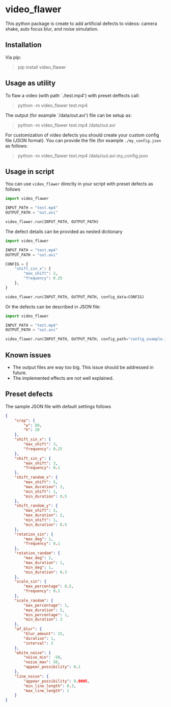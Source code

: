 # video_flawer

This python package is create to add artificial defects to videos: camera shake, auto focus blur, and noise simulation.

## Installation

Via pip:

> pip install video_flawer

## Usage as utility

To flaw a video (with path `./test.mp4') with preset deffects call:

> python -m video_flawer test.mp4

The output (for example `/data/out.avi') file can be setup as:

> python -m video_flawer test.mp4 /data/out.avi

For customization of video defects you should create your custom config file (JSON format). You can provide the file (for example `./my_config.json` as follows:

> python -m video_flawer text.mp4 /data/out.avi my_config.json


## Usage in script

You can use `video_flawer` directly in your script with preset defects as follows


```python
import video_flawer

INPUT_PATH = "test.mp4"
OUTPUT_PATH = "out.avi"

video_flawer.run(INPUT_PATH, OUTPUT_PATH)
```

The defect details can be provided as nested dictionary

```python
import video_flawer

INPUT_PATH = "test.mp4"
OUTPUT_PATH = "out.avi"

CONFIG = {
    "shift_sin_x": {
        "max_shift": 3,
        "frequency": 0.25
    },
}

video_flawer.run(INPUT_PATH, OUTPUT_PATH, config_data=CONFIG)
```

Or the defects can be described in JSON file:

```python
import video_flawer

INPUT_PATH = "test.mp4"
OUTPUT_PATH = "out.avi"

video_flawer.run(INPUT_PATH, OUTPUT_PATH, config_path="config_example.json")
```

## Known issues

* The output files are way too big. This issue should be addressed in future.
* The implemented effects are not well explained.

## Preset defects

The sample JSON file with default settings follows

```json
{
    "crop": {
        "w": 80,
        "h": 20
    },
    "shift_sin_x": {
        "max_shift": 3,
        "frequency": 0.25
    },
    "shift_sin_y": {
        "max_shift": 3,
        "frequency": 0.1
    },
    "shift_random_x": {
        "max_shift": 5,
        "max_duration": 2,
        "min_shift": 1,
        "min_duration": 0.5
    },
    "shift_random_y": {
        "max_shift": 5,
        "max_duration": 2,
        "min_shift": 1,
        "min_duration": 0.5
    },
    "rotation_sin": {
        "max_deg": 1,
        "frequency": 0.1
    },
    "rotation_random": {
        "max_deg": 2,
        "max_duration": 1,
        "min_deg": 1,
        "min_duration": 0.3
    },
    "scale_sin": {
        "max_percentage": 0.5,
        "frequency": 0.1
    },
    "scale_random": {
        "max_percentage": 1,
        "max_duration": 5,
        "min_percentage": 1,
        "min_duration": 3
    },
    "af_blur": {
        "blur_amount": 15,
        "duration": 1,
        "interval": 3
    },
    "white_noise": {
        "noise_min": -50,
        "noise_max": 50,
        "appear_possibility": 0.1
    },
    "line_noise": {
        "appear_possibility": 0.0005,
        "min_line_length": 0.3,
        "max_line_length": 1
    }
}
```








